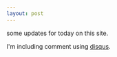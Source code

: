 ```yaml
---
layout: post
---
```

some updates for today on this site.

I'm including comment using [disqus]( https://disqus.com/).


